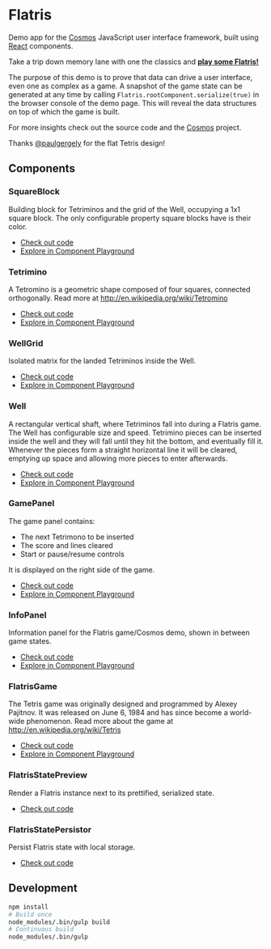 Flatris
===
Demo app for the [Cosmos](https://github.com/skidding/cosmos) JavaScript user
interface framework, built using [React](https://github.com/facebook/react)
components.

Take a trip down memory lane with one the classics and [**play some Flatris!**](http://skidding.github.io/flatris/)

The purpose of this demo is to prove that data can drive a user interface, even
one as complex as a game. A snapshot of the game state can be generated at any
time by calling `Flatris.rootComponent.serialize(true)` in the browser console
of the demo page. This will reveal the data structures on top of which the
game is built.

For more insights check out the source code and the
[Cosmos](https://github.com/skidding/cosmos) project.

Thanks [@paulgergely](https://twitter.com/paulgergely) for the flat Tetris
design!

## Components

### SquareBlock

Building block for Tetriminos and the grid of the Well, occupying a 1x1 square
block. The only configurable property square blocks have is their color.

- [Check out code](src/components/square-block.jsx)
- [Explore in Component Playground](http://skidding.github.io/flatris/component-playground.html?fixturePath=SquareBlock%2Fcolor-of-the-I-tetrimino)

### Tetrimino

A Tetromino is a geometric shape composed of four squares, connected
orthogonally. Read more at http://en.wikipedia.org/wiki/Tetromino

- [Check out code](src/components/tetrimino.jsx)
- [Explore in Component Playground](http://skidding.github.io/flatris/component-playground.html?fixturePath=Tetrimino%2FZ-tetrimino)

### WellGrid

Isolated matrix for the landed Tetriminos inside the Well.

- [Check out code](src/components/well-grid.jsx)
- [Explore in Component Playground](http://skidding.github.io/flatris/component-playground.html?fixturePath=WellGrid%2F3x3%20grid)

### Well

A rectangular vertical shaft, where Tetriminos fall into during a Flatris game.
The Well has configurable size and speed. Tetrimino pieces can be inserted
inside the well and they will fall until they hit the bottom, and eventually
fill it. Whenever the pieces form a straight horizontal line it will be
cleared, emptying up space and allowing more pieces to enter afterwards.

- [Check out code](src/components/well.jsx)
- [Explore in Component Playground](http://skidding.github.io/flatris/component-playground.html?fixturePath=Well%2Fpaused)

### GamePanel

The game panel contains:

- The next Tetrimono to be inserted
- The score and lines cleared
- Start or pause/resume controls

It is displayed on the right side of the game.

- [Check out code](src/components/game-panel.jsx)
- [Explore in Component Playground](http://skidding.github.io/flatris/component-playground.html?fixturePath=GamePanel%2Fon-paused-game)

### InfoPanel

Information panel for the Flatris game/Cosmos demo, shown in between game
states.

- [Check out code](src/components/info-panel.jsx)
- [Explore in Component Playground](http://skidding.github.io/flatris/component-playground.html?fixturePath=InfoPanel%2Fstatic-panel)

### FlatrisGame

The Tetris game was originally designed and programmed by Alexey Pajitnov.
It was released on June 6, 1984 and has since become a world-wide phenomenon.
Read more about the game at http://en.wikipedia.org/wiki/Tetris

- [Check out code](src/components/flatris-game.jsx)
- [Explore in Component Playground](http://skidding.github.io/flatris/component-playground.html?fixturePath=FlatrisGame%2Fnew%20game%20running)

### FlatrisStatePreview

Render a Flatris instance next to its prettified, serialized state.

- [Check out code](src/components/flatris-state-preview.jsx)

### FlatrisStatePersistor

Persist Flatris state with local storage.

- [Check out code](src/components/flatris-state-persistor.jsx)

## Development

```bash
npm install
# Build once
node_modules/.bin/gulp build
# Continuous build
node_modules/.bin/gulp
```
